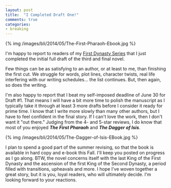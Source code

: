 ```yaml
---
layout: post
title: 	"I Completed Draft One!"
comments: true
categories:
- breaking
---
```


{% img /images/bli/2014/05/The-First-Pharaoh-Ebook.jpg %}


I'm happy to report to readers of my [First Dynasty Series](http://www.amazon.com/Lester-Picker/e/B009E6U9R0/ref=sr_tc_2_0?qid=1357444582&sr=1-2-ent) that I just completed the initial full draft of the third and final novel.    

<!--more-->

Few things can be as satisfying to an author, or at least to me, than finishing the first cut. We struggle for words, plot lines, character twists, real life interfering with our writing schedules... the list continues. But, then again, so does the writing. 

I'm also happy to report that I beat my self-imposed deadline of June 30 for Draft #1. That means I will have a bit more time to polish the manuscript as I typically take it through at least 3 more drafts before I consider it ready for prime time. I know that I write more slowly than many other authors, but I have to feel confident in the final story. If I can't love the work, then I don't want it "out there." Judging from the 4- and 5-star reviews, I do know that most of you enjoyed ***The First Pharaoh*** and ***The Dagger of Isis***. 

{% img /images/bli/2014/05/The-Dagger-of-Isis-EBook.jpg %}


I plan to spend a good part of the summer revising, so that the book is available in hard copy and e-book this Fall. I'll keep you posted on progress as I go along. BTW, the novel concerns itself with the last King of the First Dynasty and the ascension of the first King of the Second Dynasty, a period filled with transitions, upheavals and more. I hope I've woven together a great story, but it is you, loyal readers, who will ultimately decide. I'm looking forward to your reactions. 
